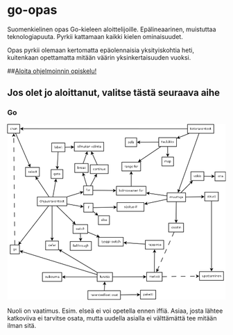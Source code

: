 # go-opas
Suomenkielinen opas Go-kieleen aloittelijoille. Epälineaarinen, muistuttaa teknologiapuuta. Pyrkii kattamaan kaikki kielen ominaisuudet.

Opas pyrkii olemaan kertomatta epäolennaisia yksityiskohtia heti, kuitenkaan opettamatta mitään väärin yksinkertaisuuden vuoksi.

##[Aloita ohjelmoinnin opiskelu!](ohjeet/alku.md)

## Jos olet jo aloittanut, valitse tästä seuraava aihe

### Go
![kaikki Go:n perusominaisuudet](index.png)

Nuoli on vaatimus. Esim. elseä ei voi opetella ennen iffiä. Asiaa, josta lähtee katkoviiva ei tarvitse osata, mutta uudella asialla ei välttämättä tee mitään ilman sitä.